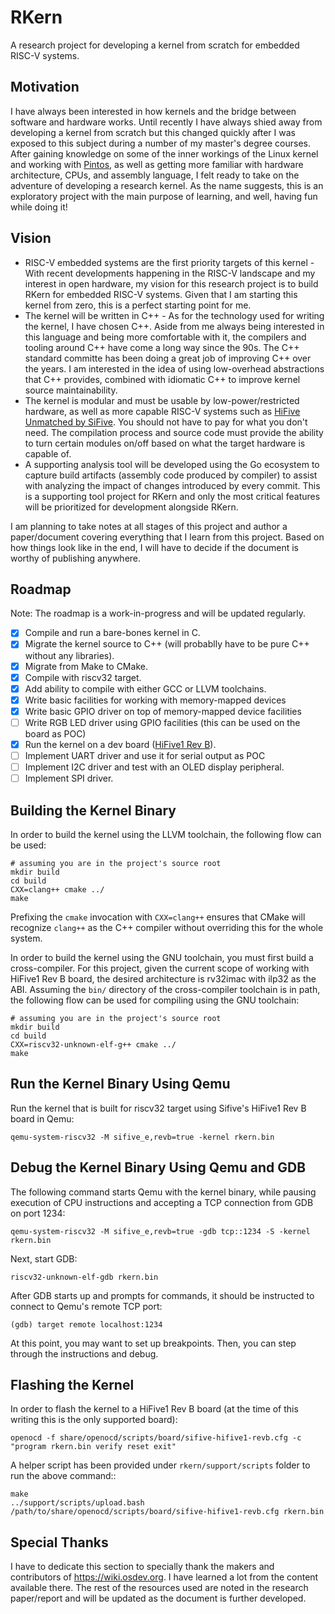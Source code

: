 # RKern
A research project for developing a kernel from scratch for embedded RISC-V systems.

## Motivation
I have always been interested in how kernels and the bridge between software and hardware works. Until recently I have always shied away from developing a kernel from scratch but this changed quickly after I was exposed to this subject during a number of my master's degree courses. After gaining knowledge on some of the inner workings of the Linux kernel and working with [Pintos](https://en.wikipedia.org/wiki/Pintos), as well as getting more familiar with hardware architecture, CPUs, and assembly language, I felt ready to take on the adventure of developing a research kernel. As the name suggests, this is an exploratory project with the main purpose of learning, and well, having fun while doing it!

## Vision
- RISC-V embedded systems are the first priority targets of this kernel - With recent developments happening in the RISC-V landscape and my interest in open hardware, my vision for this research project is to build RKern for embedded RISC-V systems. Given that I am starting this kernel from zero, this is a perfect starting point for me.
- The kernel will be written in C++ - As for the technology used for writing the kernel, I have chosen C++. Aside from me always being interested in this language and being more comfortable with it, the compilers and tooling around C++ have come a long way since the 90s. The C++ standard committe has been doing a great job of improving C++ over the years. I am interested in the idea of using low-overhead abstractions that C++ provides, combined with idiomatic C++ to improve kernel source maintainability.
- The kernel is modular and must be usable by low-power/restricted hardware, as well as more capable RISC-V systems such as [HiFive Unmatched by SiFive](https://www.sifive.com/boards/hifive-unmatched). You should not have to pay for what you don't need. The compilation process and source code must provide the ability to turn certain modules on/off based on what the target hardware is capable of.
- A supporting analysis tool will be developed using the Go ecosystem to capture build artifacts (assembly code produced by compiler) to assist with analyzing the impact of changes introduced by every commit. This is a supporting tool project for RKern and only the most critical features will be prioritized for development alongside RKern.

I am planning to take notes at all stages of this project and author a paper/document covering everything that I learn from this project. Based on how things look like in the end, I will have to decide if the document is worthy of publishing anywhere.

## Roadmap
Note: The roadmap is a work-in-progress and will be updated regularly.
- [x] Compile and run a bare-bones kernel in C.
- [x] Migrate the kernel source to C++ (will probablly have to be pure C++ without any libraries).
- [x] Migrate from Make to CMake.
- [x] Compile with riscv32 target.
- [x] Add ability to compile with either GCC or LLVM toolchains.
- [x] Write basic facilities for working with memory-mapped devices
- [x] Write basic GPIO driver on top of memory-mapped device facilities
- [ ] Write RGB LED driver using GPIO facilities (this can be used on the board as POC)
- [x] Run the kernel on a dev board ([HiFive1 Rev B](https://www.sifive.com/boards/hifive1-rev-b)).
- [ ] Implement UART driver and use it for serial output as POC
- [ ] Implement I2C driver and test with an OLED display peripheral.
- [ ] Implement SPI driver.

## Building the Kernel Binary
In order to build the kernel using the LLVM toolchain, the following flow can be used:
```
# assuming you are in the project's source root
mkdir build
cd build
CXX=clang++ cmake ../
make
```

Prefixing the `cmake` invocation with `CXX=clang++` ensures that CMake will recognize `clang++` as the C++ compiler without overriding this for the whole system.

In order to build the kernel using the GNU toolchain, you must first build a cross-compiler. For this project, given the current scope of working with HiFive1 Rev B board, the desired architecture is rv32imac with ilp32 as the ABI.
Assuming the `bin/` directory of the cross-compiler toolchain is in path, the following flow can be used for compiling using the GNU toolchain:
```
# assuming you are in the project's source root
mkdir build
cd build
CXX=riscv32-unknown-elf-g++ cmake ../
make
```

## Run the Kernel Binary Using Qemu
Run the kernel that is built for riscv32 target using Sifive's HiFive1 Rev B board in Qemu:
```
qemu-system-riscv32 -M sifive_e,revb=true -kernel rkern.bin
```

## Debug the Kernel Binary Using Qemu and GDB
The following command starts Qemu with the kernel binary, while pausing execution of CPU instructions and accepting a TCP connection from GDB on port 1234:
```
qemu-system-riscv32 -M sifive_e,revb=true -gdb tcp::1234 -S -kernel rkern.bin
```

Next, start GDB:
```
riscv32-unknown-elf-gdb rkern.bin
```

After GDB starts up and prompts for commands, it should be instructed to connect to Qemu's remote TCP port:
```
(gdb) target remote localhost:1234
```

At this point, you may want to set up breakpoints. Then, you can step through the instructions and debug.

## Flashing the Kernel
In order to flash the kernel to a HiFive1 Rev B board (at the time of this writing this is the only supported board):
```
openocd -f share/openocd/scripts/board/sifive-hifive1-revb.cfg -c "program rkern.bin verify reset exit"
```

A helper script has been provided under `rkern/support/scripts` folder to run the above command::
```
make
../support/scripts/upload.bash /path/to/share/openocd/scripts/board/sifive-hifive1-revb.cfg rkern.bin
```

## Special Thanks
I have to dedicate this section to specially thank the makers and contributors of https://wiki.osdev.org. I have learned a lot from the content available there. The rest of the resources used are noted in the research paper/report and will be updated as the document is further developed.
